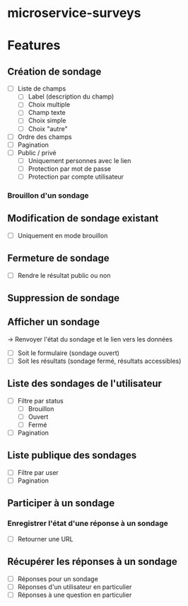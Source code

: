 # microservice-surveys
# Features
## Création de sondage
- [ ] Liste de champs
  - [ ] Label (description du champ)
  - [ ] Choix multiple
  - [ ] Champ texte
  - [ ] Choix simple
  - [ ] Choix "autre"
- [ ] Ordre des champs
- [ ] Pagination
- [ ] Public / privé
  - [ ] Uniquement personnes avec le lien
  - [ ] Protection par mot de passe
  - [ ] Protection par compte utilisateur
### Brouillon d'un sondage
## Modification de sondage existant
- [ ] Uniquement en mode brouillon
## Fermeture de sondage
- [ ] Rendre le résultat public ou non
## Suppression de sondage
## Afficher un sondage
-> Renvoyer l'état du sondage et le lien vers les données
- [ ] Soit le formulaire (sondage ouvert)
- [ ] Soit les résultats (sondage fermé, résultats accessibles)
## Liste des sondages de l'utilisateur
- [ ] Filtre par status
  - [ ] Brouillon
  - [ ] Ouvert
  - [ ] Fermé
- [ ] Pagination
## Liste publique des sondages
- [ ] Filtre par user
- [ ] Pagination
## Participer à un sondage
### Enregistrer l'état d'une réponse à un sondage
- [ ] Retourner une URL
## Récupérer les réponses à un sondage
- [ ] Réponses pour un sondage
- [ ] Réponses d'un utilisateur en particulier
- [ ] Réponses à une question en particulier